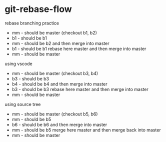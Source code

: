 # git-rebase-flow

rebase branching practice

* mm - should be master (checkout b1, b2)
* b1 - should be b1
* mm - should be b2 and then merge into master
* b1 - should be b1 rebase here master and then merge into master
* mm - should be master

using vscode

* mm - should be master (checkout b3, b4)
* b3 - should be b3
* b4 - should be b4 and then merge into master
* b3 - should be b3 rebase here master and then merge into master
* mm - should be master

using source tree

* mm - should be master (checkout b5, b6)
* mm - should be b5
* b6 - should be b6 and then merge into master
* mm - should be b5 merge here master and then merge back into master
* mm - should be master